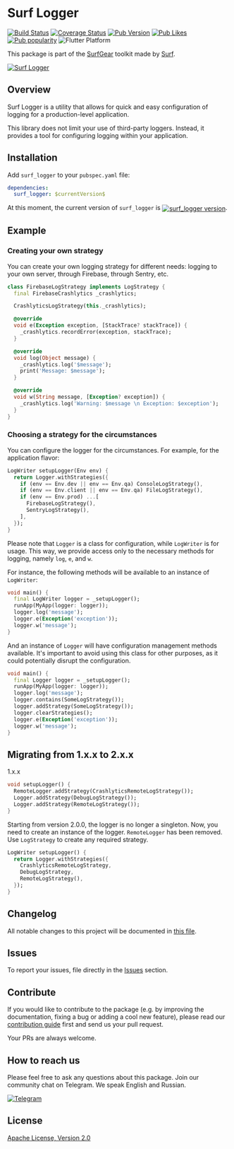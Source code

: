 # Surf Logger

[![Build Status](https://shields.io/github/actions/workflow/status/surfstudio/flutter-surf-logger/main.yml?logo=github&logoColor=white)](https://github.com/surfstudio/flutter-surf-logger)
[![Coverage Status](https://img.shields.io/codecov/c/github/surfstudio/flutter-surf-logger?logo=codecov&logoColor=white)](https://app.codecov.io/gh/surfstudio/flutter-surf-logger)
[![Pub Version](https://img.shields.io/pub/v/surf_logger?logo=dart&logoColor=white)](https://pub.dev/packages/surf_logger)
[![Pub Likes](https://badgen.net/pub/likes/surf_logger)](https://pub.dev/packages/surf_logger)
[![Pub popularity](https://badgen.net/pub/popularity/surf_logger)](https://pub.dev/packages/surf_logger/score)
![Flutter Platform](https://badgen.net/pub/flutter-platform/surf_logger)

This package is part of the [SurfGear](https://github.com/surfstudio/SurfGear) toolkit made by [Surf](https://surf.ru).

[![Surf Logger](https://i.ibb.co/Wn4rtcS/Surf-Logger.png)](https://github.com/surfstudio/SurfGear)

## Overview

Surf Logger is a utility that allows for quick and easy configuration of logging for a production-level application.

This library does not limit your use of third-party loggers. Instead, it provides a tool for configuring logging within your application.

## Installation

Add `surf_logger` to your `pubspec.yaml` file:

```yaml
dependencies:
  surf_logger: $currentVersion$
```

<p>At this moment, the current version of <code>surf_logger</code> is <a href="https://pub.dev/packages/surf_logger"><img style="vertical-align:middle;" src="https://img.shields.io/pub/v/surf_logger.svg" alt="surf_logger version"></a>.</p>

## Example

### Creating your own strategy

You can create your own logging strategy for different needs: logging to your own server, through Firebase, through Sentry, etc.

```dart
class FirebaseLogStrategy implements LogStrategy {
  final FirebaseCrashlytics _crashlytics;

  CrashlyticsLogStrategy(this._crashlytics);

  @override
  void e(Exception exception, [StackTrace? stackTrace]) {
    _crashlytics.recordError(exception, stackTrace);
  }

  @override
  void log(Object message) {
    _crashlytics.log('$message');
    print('Message: $message');
  }

  @override
  void w(String message, [Exception? exception]) {
    _crashlytics.log('Warning: $message \n Exception: $exception');
  }
}
```

### Choosing a strategy for the circumstances

You can configure the logger for the circumstances. For example, for the application flavor:

```dart
LogWriter setupLogger(Env env) {
  return Logger.withStrategies({
    if (env == Env.dev || env == Env.qa) ConsoleLogStrategy(),
    if (env == Env.client || env == Env.qa) FileLogStrategy(),
    if (env == Env.prod) ...[
      FirebaseLogStrategy(),
      SentryLogStrategy(),
    ],
  });
}
```

Please note that `Logger` is a class for configuration, while `LogWriter` is for usage. This way, we provide access only to the necessary methods for logging, namely `log`, `e`, and `w`.

For instance, the following methods will be available to an instance of `LogWriter`:

```dart
void main() {
  final LogWriter logger = _setupLogger();
  runApp(MyApp(logger: logger));
  logger.log('message');
  logger.e(Exception('exception'));
  logger.w('message');
}
```

And an instance of `Logger` will have configuration management methods available. It's important to avoid using this class for other purposes, as it could potentially disrupt the configuration.

```dart
void main() {
  final Logger logger = _setupLogger();
  runApp(MyApp(logger: logger));
  logger.log('message');
  logger.contains(SomeLogStrategy());
  logger.addStrategy(SomeLogStrategy());
  logger.clearStrategies();
  logger.e(Exception('exception'));
  logger.w('message');
}
```

## Migrating from 1.x.x to 2.x.x

1.x.x

```dart
void setupLogger() {
  RemoteLogger.addStrategy(CrashlyticsRemoteLogStrategy());
  Logger.addStrategy(DebugLogStrategy());
  Logger.addStrategy(RemoteLogStrategy());
}
```

Starting from version 2.0.0, the logger is no longer a singleton. Now, you need to create an instance of the logger.
`RemoteLogger` has been removed. Use `LogStrategy` to create any required strategy.

```dart
LogWriter setupLogger() {
  return Logger.withStrategies({
    CrashlyticsRemoteLogStrategy,
    DebugLogStrategy,
    RemoteLogStrategy(),
  });
}
```

## Changelog

All notable changes to this project will be documented in [this file](./CHANGELOG.md).

## Issues

To report your issues, file directly in the [Issues](https://github.com/surfstudio/flutter-surf-logger/issues) section.

## Contribute

If you would like to contribute to the package (e.g. by improving the documentation, fixing a bug or adding a cool new feature), please read our [contribution guide](./CONTRIBUTING.md) first and send us your pull request.

Your PRs are always welcome.

## How to reach us

Please feel free to ask any questions about this package. Join our community chat on Telegram. We speak English and Russian.

[![Telegram](https://img.shields.io/badge/chat-on%20Telegram-blue.svg)](https://t.me/SurfGear)

## License

[Apache License, Version 2.0](https://www.apache.org/licenses/LICENSE-2.0)
